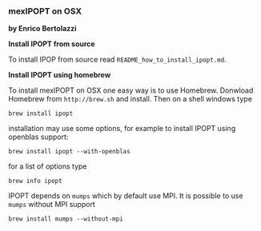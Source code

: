 ### mexIPOPT on OSX
**by Enrico Bertolazzi**

**Install IPOPT from source**

To install IPOP from source read `README_how_to_install_ipopt.md`.

**Install IPOPT using homebrew**

To install mexIPOPT on OSX one easy way is to use Homebrew.
Donwload Homebrew from `http://brew.sh` and install.
Then on a shell windows type

~~~
brew install ipopt
~~~

installation may use some options, 
for example to install IPOPT using openblas support:

~~~
brew install ipopt --with-openblas
~~~

for a list of options type

~~~
brew info ipopt
~~~

IPOPT depends on `mumps` which by default use MPI.
It is possible to use `mumps` without MPI support

~~~
brew install mumps --without-mpi
~~~
